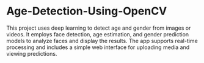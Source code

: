 # Age-Detection-Using-OpenCV
This project uses deep learning to detect age and gender from images or videos. It employs face detection, age estimation, and gender prediction models to analyze faces and display the results. The app supports real-time processing and includes a simple web interface for uploading media and viewing predictions.
